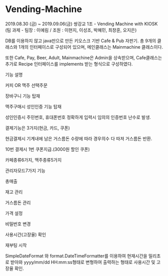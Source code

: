 # Vending-Machine

2019.08.30 (금) ~ 2019.09.06(금) 쌍강교 1조 - Vending Machine with KIOSK (팀 과제 - 팀장 : 이예림 / 조원 : 이현지, 이성조, 박혜민, 최창훈, 오지은)

DB를 이용하지 않고 java만으로 만든 키오스크 기반 Cafe & Pub 자판기.
총 9개의 클래스와 1개의 인터페이스로 구성되어 있으며, 메인클래스는 Mainmachine 클래스이다.

또한 Cafe, Pay, Beer, Adult, Mainmachine은 Admin을 상속받으며, Cafe클래스는 추가로 Recipe 인터페이스를 implements 받는 형식으로 구성하였다.

기능 설명

커피 OR 맥주 선택주문

장바구니 기능 탑재

맥주구매시 성인인증 기능 탑재

성인인증시 주민번호, 휴대폰번호 정확하게 입력시 임의의 인증번호 난수로 발생.

결제기능은 3가지(현금, 카드, 쿠폰)

현금결제시 기계내에 남은 거스름돈 수량에 따라 경우의수 다 따져 거스름돈 반환.

10번 결제시 1번 쿠폰지급.(3000원 할인 쿠폰)

카페종류6가지, 맥주종류5가지

관리자모드7가지 기능

총매출

재고 관리

거스름돈 관리

가격 설정

비밀번호 변경

사용시간(고장율) 확인

재부팅 시작

SimpleDateFormat 와 format.DateTimeFormatter를 이용하여 현재시간을 밀리초로 받아와 yyyy/mm/dd HH:mm:ss형태로 변형하여 출력하는 형태로 사용시간 및 고장율 확인.
